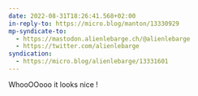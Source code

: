 ```yaml
---
date: 2022-08-31T18:26:41.568+02:00
in-reply-to: https://micro.blog/manton/13330929
mp-syndicate-to:
  - https://mastodon.alienlebarge.ch/@alienlebarge
  - https://twitter.com/alienlebarge
syndication:
  - https://micro.blog/alienlebarge/13331601
---
```

WhooOOooo it looks nice !
